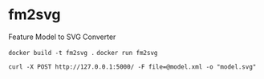 # fm2svg
Feature Model to SVG Converter

`docker build -t fm2svg .`
`docker run fm2svg`

`curl -X POST http://127.0.0.1:5000/ -F file=@model.xml -o "model.svg"`